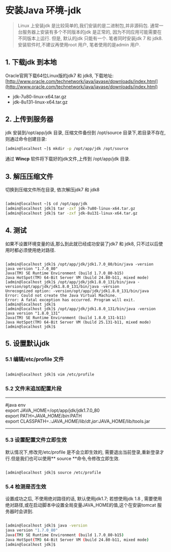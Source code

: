 # 安装Java 环境-jdk

> Linux 上安装jdk 是比较简单的,我们安装的是二进制包,并非源码包. 通常一台服务器上安装有多个不同版本的jdk 是正常的, 因为不同应用可能需要在不同版本上运行. 但是, 默认的jdk 只能有一个. 笔者同时安装jdk 7 和 jdk8. 
> 安装软件时,不建议再使用root 用户, 笔者使用的是admin 用户.

## 1. 下载jdk 到本地

Oracle官网下载64位Linux版的jdk7 和 jdk8, 下载地址: [http://www.oracle.com/technetwork/java/javase/downloads/index.html](http://www.oracle.com/technetwork/java/javase/downloads/index.html)

* jdk-7u80-linux-x64.tar.gz
* jdk-8u131-linux-x64.tar.gz

## 2. 上传到服务器

jdk 安装到/opt/app/jdk 目录, 压缩文件备份到 /opt/source 目录下,若目录不存在, 则通过命令创建目录:
``` bash
[admin@localhost ~]$ mkdir -p /opt/app/jdk /opt/source
```
通过 **Wincp** 软件将下载好的jdk文件,上传到 /opt/app/jdk 目录.

## 3. 解压压缩文件
切换到压缩文件所在目录, 依次解压jdk7 和 jdk8
```bash

[admin@localhost ~]$ cd /opt/app/jdk
[admin@localhost jdk]$ tar -zxf jdk-7u80-linux-x64.tar.gz
[admin@localhost jdk]$ tar -zxf jdk-8u131-linux-x64.tar.gz

```

## 4. 测试
如果不设置环境变量的话,那么到此就已经成功安装了jdk7 和 jdk8, 只不过以后使用时都必须使用绝对路径.

```

[admin@localhost jdk]$ /opt/app/jdk/jdk1.7.0_80/bin/java -version
java version "1.7.0_80"
Java(TM) SE Runtime Environment (build 1.7.0_80-b15)
Java HotSpot(TM) 64-Bit Server VM (build 24.80-b11, mixed mode)
[admin@localhost jdk]$ /opt/app/jdk/jdk1.8.0_131/bin/java -version/opt/app/jdk/jdk1.8.0_131/bin/java -version
Unrecognized option: -version/opt/app/jdk/jdk1.8.0_131/bin/java
Error: Could not create the Java Virtual Machine.
Error: A fatal exception has occurred. Program will exit.
[admin@localhost jdk]$ 
[admin@localhost jdk]$ /opt/app/jdk/jdk1.8.0_131/bin/java -version
java version "1.8.0_131"
Java(TM) SE Runtime Environment (build 1.8.0_131-b11)
Java HotSpot(TM) 64-Bit Server VM (build 25.131-b11, mixed mode)
[admin@localhost jdk]$

```

## 5. 设置默认jdk

### 5.1 编辑/etc/profile 文件

```bash

[admin@localhost jdk]$ vim /etc/profile

```

### 5.2 文件末追加配置片段
---

\#java env  
export JAVA\_HOME=/opt/app/jdk/jdk1.7.0\_80  
export PATH=$JAVA\_HOME/bin:$PATH  
export CLASSPATH=.:$JAVA\_HOME/lib/dt.jar:$JAVA\_HOME/lib/tools.jar

---

### 5.3 设置配置文件立即生效
默认情况下,修改完/etc/profile 是不会立即生效的, 需要退出当前登录,重新登录才行.但是我们也可以使用** source **命令,令修改立即生效. 

```bash

[admin@localhost jdk]$ source /etc/profile

```

### 5.4 检测是否生效
设置成功之后, 不使用绝对路径的话, 默认使用jdk1.7; 若想使用jdk 1.8 , 需要使用绝对路径,或在启动脚本中设置全局变量JAVA_HOME的值,这个在安装tomcat 服务器时会讲到.
```bash

[admin@localhost jdk]$ java -version
java version "1.7.0_80"
Java(TM) SE Runtime Environment (build 1.7.0_80-b15)
Java HotSpot(TM) 64-Bit Server VM (build 24.80-b11, mixed mode)
[admin@localhost jdk]$

```



